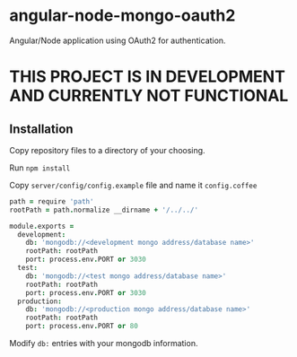 # angular-node-mongo-oauth2
Angular/Node application using OAuth2 for authentication.

# THIS PROJECT IS IN DEVELOPMENT AND CURRENTLY NOT FUNCTIONAL

## Installation
Copy repository files to a directory of your choosing.

Run `npm install`

Copy `server/config/config.example` file and name it `config.coffee`

```coffee
path = require 'path'
rootPath = path.normalize __dirname + '/../../'

module.exports =
  development:
    db: 'mongodb://<development mongo address/database name>'
    rootPath: rootPath
    port: process.env.PORT or 3030
  test:
    db: 'mongodb://<test mongo address/database name>'
    rootPath: rootPath
    port: process.env.PORT or 3030
  production:
    db: 'mongodb://<production mongo address/database name>'
    rootPath: rootPath
    port: process.env.PORT or 80
```

Modify `db:` entries with your mongodb information.    
